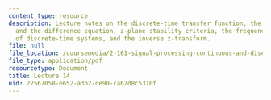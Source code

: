 ```yaml
---
content_type: resource
description: Lecture notes on the discrete-time transfer function, the transfer function
  and the difference equation, z-plane stability criteria, the frequency response
  of discrete-time systems, and the inverse z-transform.
file: null
file_location: /coursemedia/2-161-signal-processing-continuous-and-discrete-fall-2008/22567058e652a3b2ce90ca62d8c5310f_lecture_14.pdf
file_type: application/pdf
resourcetype: Document
title: Lecture 14
uid: 22567058-e652-a3b2-ce90-ca62d8c5310f
---
```

